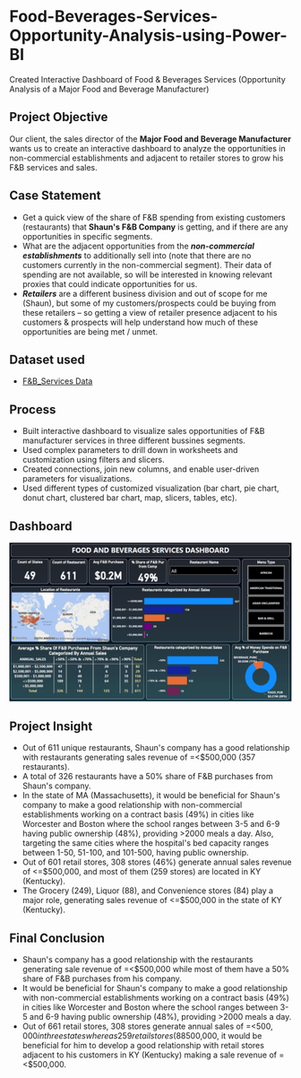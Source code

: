 # Food-Beverages-Services-Opportunity-Analysis-using-Power-BI
Created Interactive Dashboard of Food & Beverages Services (Opportunity Analysis of a Major Food and Beverage Manufacturer)

## **Project Objective**

Our client, the sales director of the **Major Food and Beverage Manufacturer** wants us to create an interactive dashboard to analyze the opportunities in non-commercial establishments and adjacent to retailer stores to grow his F&B services and sales.

## **Case Statement**
- Get a quick view of the share of F&B spending from existing customers (restaurants) that **Shaun's F&B Company** is getting, and if there are any opportunities in specific segments.
- What are the adjacent opportunities from the **_non-commercial establishments_** to additionally sell into (note that there are no customers currently in the non-commercial segment). Their data of spending are not available, so will be interested in knowing relevant proxies that could indicate opportunities for us.
- **_Retailers_** are a different business division and out of scope for me (Shaun), but some of my customers/prospects could be buying from these retailers – so getting a view of retailer presence adjacent to his customers & prospects will help understand how much of these opportunities are being met / unmet.



## **Dataset used**

- <a href="https://github.com/Krishnkumar542/Food-Beverages-Services-Opportunity-Analysis-using-Power-BI/blob/main/F%26B_Services%20Data.xlsx">F&B_Services Data</a>



## **Process**

- Built interactive dashboard to visualize sales opportunities of F&B manufacturer services in three different bussines segments.
- Used complex parameters to drill down in worksheets and customization using filters and slicers. 
- Created connections, join new columns, and enable user-driven parameters for visualizations.
- Used different types of customized visualization (bar chart, pie chart, donut chart, clustered bar chart, map, slicers, tables, etc).

## **Dashboard**

![Alt text of the image](https://github.com/Krishnkumar542/Food-Beverages-Services-Opportunity-Analysis-using-Power-BI/blob/main/F%26B%20Dashboard.png)

## **Project Insight**

- Out of 611 unique restaurants, Shaun's company has a good relationship with restaurants generating sales revenue of =<$500,000 (357 restaurants).
- A total of 326 restaurants have a 50% share of F&B purchases from Shaun's company.
- In the state of MA (Massachusetts), it would be beneficial for Shaun's company to make a good relationship with non-commercial establishments working on a contract basis (49%) in cities like Worcester and Boston where the school ranges between 3-5 and 6-9 having public ownership (48%), providing >2000 meals a day. Also, targeting the same cities where the hospital's bed capacity ranges between 1-50, 51-100, and 101-500, having public ownership.
- Out of 601 retail stores, 308 stores (46%) generate annual sales revenue of <=$500,000, and most of them (259 stores) are located in KY (Kentucky).
- The Grocery (249), Liquor (88), and Convenience stores (84) play a major role, generating sales revenue of <=$500,000 in the state of KY (Kentucky).


## **Final Conclusion**

- Shaun's company has a good relationship with the restaurants generating sale revenue of =<$500,000 while most of them have a 50% share of F&B purchases from his company.
- It would be beneficial for Shaun's company to make a good relationship with non-commercial establishments working on a contract basis (49%) in cities like Worcester and Boston where the school ranges between 3-5 and 6-9 having public ownership (48%), providing >2000 meals a day.
- Out of 661 retail stores, 308 stores generate annual sales of =<$500,000 in three states whereas 259 retail stores (88%) are located in the KY (Kentucky). Hence, based on the good reputation of Shaun's company with the restaurants generating sale revenue of =<$500,000, it would be beneficial for him to develop a good relationship with retail stores adjacent to his customers in KY (Kentucky) making a sale revenue of =<$500,000.
